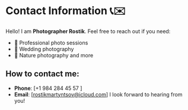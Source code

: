 # Contact Information 📞✉️

Hello! I am **Photographer Rostik**. Feel free to reach out if you need:

- 📸 Professional photo sessions
- 💍 Wedding photography
- 🌅 Nature photography and more

## How to contact me:

- **Phone**: [+1 984 284 45 57 ]
- **Email**: [rostikmartyntsov@icloud.com]
I look forward to hearing from you!
